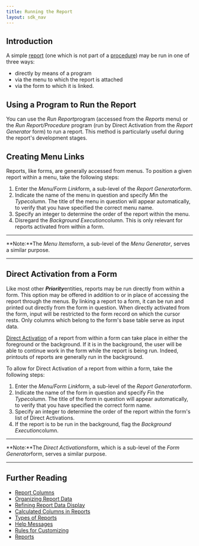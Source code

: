 ```yaml
---
title: Running the Report
layout: sdk_nav
---
```


## Introduction

A simple [report](Reports ) (one which is not part of a
[procedure](Procedures )) may be run in one of three ways:

-   directly by means of a program
-   via the menu to which the report is attached
-   via the form to which it is linked.

## Using a Program to Run the Report 

You can use the *Run Report*program (accessed from the *Reports* menu)
or the *Run Report/Procedure* program (run by Direct Activation from the
*Report Generator* form) to run a report. This method is particularly
useful during the report\'s development stages.

## Creating Menu Links 

Reports, like forms, are generally accessed from menus. To position a
given report within a menu, take the following steps:

1.  Enter the *Menu/Form Link*form, a sub-level of the *Report
    Generator*form.
2.  Indicate the name of the menu in question and specify *M*in the
    *Type*column. The title of the menu in question will appear
    automatically, to verify that you have specified the correct menu
    name.
3.  Specify an integer to determine the order of the report within the
    menu.
4.  Disregard the *Background Execution*column. This is only relevant
    for reports activated from within a form.

------------------------------------------------------------------------

**Note:**The *Menu Items*form, a sub-level of the *Menu Generator*,
serves a similar purpose.

------------------------------------------------------------------------

## Direct Activation from a Form 

Like most other ***Priority***entities, reports may be run directly from
within a form. This option may be offered in addition to or in place of
accessing the report through the menus. By linking a report to a form,
it can be run and printed out directly from the form in question. When
directly activated from the form, input will be restricted to the form
record on which the cursor rests. Only columns which belong to the
form's base table serve as input data.

[Direct Activation](Direct-Activations ) of a report from
within a form can take place in either the foreground or the background.
If it is in the background, the user will be able to continue work in
the form while the report is being run. Indeed, printouts of reports are
generally run in the background.

To allow for Direct Activation of a report from within a form, take the
following steps:

1.  Enter the *Menu/Form Link*form, a sub-level of the *Report
    Generator*form.
2.  Indicate the name of the form in question and specify *F*in the
    *Type*column. The title of the form in question will appear
    automatically, to verify that you have specified the correct form
    name.
3.  Specify an integer to determine the order of the report within the
    form's list of Direct Activations.
4.  If the report is to be run in the background, flag the *Background
    Execution*column.

------------------------------------------------------------------------

**Note:**The *Direct Activations*form, which is a sub-level of the *Form
Generator*form, serves a similar purpose.

------------------------------------------------------------------------

## Further Reading 

-   [Report Columns](Report-Columns )
-   [Organizing Report Data](Organizing-Report-Data )
-   [Refining Report Data
    Display](Refining-Report-Data-Display )
-   [Calculated Columns in
    Reports](Calculated-Columns-in-Reports )
-   [Types of Reports](Types-of-Reports )
-   [Help Messages](Help-Messages )
-   [Rules for Customizing](Rules-for-Customizing )
-   [Reports](Reports )
